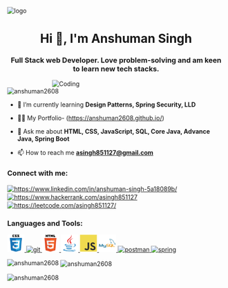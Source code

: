 ![logo](https://user-images.githubusercontent.com/112805297/225855565-91bedeed-ad24-485c-b2ba-b77d632c7051.png)
<h1 align="center">Hi 👋, I'm Anshuman Singh</h1>
<h3 align="center">Full Stack web Developer. Love problem-solving and am keen to learn new tech stacks.</h3>
<img align="right" alt="Coding" width="400" src="https://camo.githubusercontent.com/cae12fddd9d6982901d82580bdf321d81fb299141098ca1c2d4891870827bf17/68747470733a2f2f6d69726f2e6d656469756d2e636f6d2f6d61782f313336302f302a37513379765349765f7430696f4a2d5a2e676966">
<p align="left"> <img src="https://komarev.com/ghpvc/?username=anshuman2608&label=Profile%20views&color=0e75b6&style=flat" alt="anshuman2608" /> </p>

- 🌱 I’m currently learning **Design Patterns, Spring Security, LLD**

- 👨‍💻 My Portfolio- (https://anshuman2608.github.io/)

- 💬 Ask me about **HTML, CSS, JavaScript, SQL, Core Java, Advance Java, Spring Boot**

- 📫 How to reach me **asingh851127@gmail.com**

<h3 align="left">Connect with me:</h3>
<p align="left">
<a href="https://linkedin.com/in/https://www.linkedin.com/in/anshuman-singh-5a18089b/" target="blank"><img align="center" src="https://raw.githubusercontent.com/rahuldkjain/github-profile-readme-generator/master/src/images/icons/Social/linked-in-alt.svg" alt="https://www.linkedin.com/in/anshuman-singh-5a18089b/" height="30" width="40" /></a>
<a href="https://www.hackerrank.com/https://www.hackerrank.com/asingh851127" target="blank"><img align="center" src="https://raw.githubusercontent.com/rahuldkjain/github-profile-readme-generator/master/src/images/icons/Social/hackerrank.svg" alt="https://www.hackerrank.com/asingh851127" height="30" width="40" /></a>
<a href="https://www.leetcode.com/https://leetcode.com/asingh851127/" target="blank"><img align="center" src="https://raw.githubusercontent.com/rahuldkjain/github-profile-readme-generator/master/src/images/icons/Social/leet-code.svg" alt="https://leetcode.com/asingh851127/" height="30" width="40" /></a>
</p>

<h3 align="left">Languages and Tools:</h3>
<p align="left"> <a href="https://www.w3schools.com/css/" target="_blank" rel="noreferrer"> <img src="https://raw.githubusercontent.com/devicons/devicon/master/icons/css3/css3-original-wordmark.svg" alt="css3" width="40" height="40"/> </a> <a href="https://git-scm.com/" target="_blank" rel="noreferrer"> <img src="https://www.vectorlogo.zone/logos/git-scm/git-scm-icon.svg" alt="git" width="40" height="40"/> </a> <a href="https://www.w3.org/html/" target="_blank" rel="noreferrer"> <img src="https://raw.githubusercontent.com/devicons/devicon/master/icons/html5/html5-original-wordmark.svg" alt="html5" width="40" height="40"/> </a> <a href="https://www.java.com" target="_blank" rel="noreferrer"> <img src="https://raw.githubusercontent.com/devicons/devicon/master/icons/java/java-original.svg" alt="java" width="40" height="40"/> </a> <a href="https://developer.mozilla.org/en-US/docs/Web/JavaScript" target="_blank" rel="noreferrer"> <img src="https://raw.githubusercontent.com/devicons/devicon/master/icons/javascript/javascript-original.svg" alt="javascript" width="40" height="40"/> </a> <a href="https://www.mysql.com/" target="_blank" rel="noreferrer"> <img src="https://raw.githubusercontent.com/devicons/devicon/master/icons/mysql/mysql-original-wordmark.svg" alt="mysql" width="40" height="40"/> </a> <a href="https://postman.com" target="_blank" rel="noreferrer"> <img src="https://www.vectorlogo.zone/logos/getpostman/getpostman-icon.svg" alt="postman" width="40" height="40"/> </a> <a href="https://spring.io/" target="_blank" rel="noreferrer"> <img src="https://www.vectorlogo.zone/logos/springio/springio-icon.svg" alt="spring" width="40" height="40"/> </a> </p>

<p><img align="left" src="https://github-readme-stats.vercel.app/api/top-langs?username=anshuman2608&show_icons=true&locale=en&layout=compact" alt="anshuman2608" /></p>

<p>&nbsp;<img align="center" src="https://github-readme-stats.vercel.app/api?username=anshuman2608&show_icons=true&locale=en" alt="anshuman2608" /></p>

<p><img align="center" src="https://github-readme-streak-stats.herokuapp.com/?user=anshuman2608&" alt="anshuman2608" /></p>
